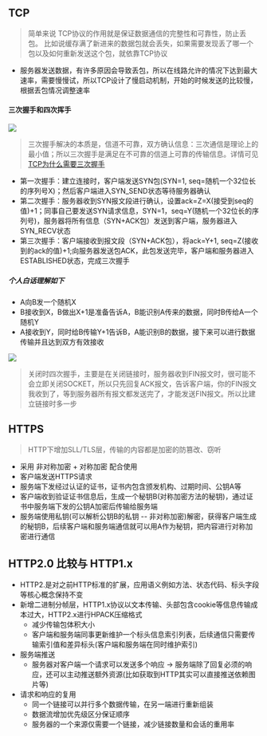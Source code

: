 ## TCP
>简单来说 TCP协议的作用就是保证数据通信的完整性和可靠性，防止丢包。 比如说缓存满了新进来的数据包就会丢失，如果需要发现丢了哪一个包以及如何重新发送这个包，就依靠TCP协议
* 服务器发送数据，有许多原因会导致丢包，所以在线路允许的情况下达到最大速率，需要慢慢试，所以TCP设计了慢启动机制，开始的时候发送的比较慢，根据丢包情况调整速率
#### 三次握手和四次挥手
![](https://img-blog.csdn.net/20180717202520531?watermark/2/text/aHR0cHM6Ly9ibG9nLmNzZG4ubmV0L3FxXzM4OTUwMzE2/font/5a6L5L2T/fontsize/400/fill/I0JBQkFCMA==/dissolve/70)

>三次握手解决的本质是，信道不可靠，双方确认信息：三次通信是理论上的最小值；所以三次握手是满足在不可靠的信道上可靠的传输信息。详情可见 <a href="https://groups.google.com/forum/#!topic/pongba/kF6O7-MFxM0/discussion" target="_blank">TCP为什么需要三次握手</a>
* 第一次握手：建立连接时，客户端发送SYN包(SYN=1, seq=随机一个32位长的序列号X)；然后客户端进入SYN_SEND状态等待服务器确认
* 第二次握手：服务器收到SYN报文段进行确认，设置ack=Z=X(接受到seq的值)+1；同事自己要发送SYN请求信息，SYN=1，seq=Y(随机一个32位长的序列号)，服务器将所有信息（SYN+ACK包）发送到客户端，服务器进入SYN_RECV状态
* 第三次握手：客户端接收到报文段（SYN+ACK包），将ack=Y+1, seq=Z(接收到的ack的值)+1;向服务器发送包ACK，此包发送完毕，客户端和服务器进入ESTABLISHED状态，完成三次握手

##### 个人白话理解如下
* A向B发一个随机X
* B接收到X，B做出X+1是准备告诉A，B能识别A传来的数据，同时B传给A一个随机Y
* A接收到Y，同时给B传输Y+1告诉B，A能识别B的数据，接下来可以进行数据传输并且达到双方有效接收

![](https://img-blog.csdn.net/20180717204202563?watermark/2/text/aHR0cHM6Ly9ibG9nLmNzZG4ubmV0L3FxXzM4OTUwMzE2/font/5a6L5L2T/fontsize/400/fill/I0JBQkFCMA==/dissolve/70)

>关闭时四次握手，主要是在关闭链接时，服务器收到FIN报文时，很可能不会立即关闭SOCKET，所以只先回复ACK报文，告诉客户端，你的FIN报文我收到了，等到服务器所有报文都发送完了，才能发送FIN报文。所以比建立链接时多一步

## HTTPS
>HTTP下增加SLL/TLS层，传输的内容都是加密的防篡改、窃听
* 采用 非对称加密 + 对称加密 配合使用
* 客户端发送HTTPS请求
* 服务端下发经过认证的证书，证书内包含颁发机构、过期时间、公钥A等
* 客户端收到验证证书信息后，生成一个秘钥B(对称加密方法的秘钥)，通过证书中服务端下发的公钥A加密后传输给服务端
* 服务端使用私钥(可以解析公钥B的私钥 -- 非对称加密)解密，获得客户端生成的秘钥B，后续客户端和服务端通信就可以用A作为秘钥，把内容进行对称加密进行通信

## HTTP2.0 比较与 HTTP1.x
* HTTP2.是对之前HTTP标准的扩展，应用语义例如方法、状态代码、标头字段等核心概念保持不变
* 新增二进制分帧层，HTTP1.x协议以文本传输、头部包含cookie等信息传输成本过大，HTTP2.x进行HPACK压缩格式
   * 减少传输包体积大小
   * 客户端和服务端同事更新维护一个标头信息索引列表，后续通信只需要传输索引值和差异标头(客户端和服务端在同时维护索引)
* 服务端推送
   * 服务器对客户端一个请求可以发送多个响应 -> 服务端除了回复必须的响应，还可以主动推送额外资源(比如获取到HTTP其实可以直接推送依赖图片等)
* 请求和响应的复用
   * 同一个链接可以并行多个数据传输，在另一端进行重新组装
   * 数据流增加优先级区分保证顺序
   * 服务器的一个来源仅需要一个链接，减少链接数量和会话的重用率


